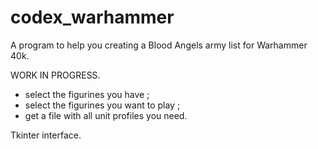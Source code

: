 # codex_warhammer
A program to help you creating a Blood Angels army list for Warhammer 40k.

WORK IN PROGRESS.

- select the figurines you have ;
- select the figurines you want to play ;
- get a file with all unit profiles you need.

Tkinter interface.

